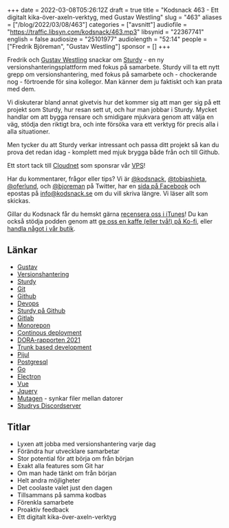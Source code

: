 +++
date = 2022-03-08T05:26:12Z
draft = true
title = "Kodsnack 463 - Ett digitalt kika-över-axeln-verktyg, med Gustav Westling"
slug = "463"
aliases = ["/blog/2022/03/08/463"]
categories = ["avsnitt"]
audiofile = "https://traffic.libsyn.com/kodsnack/463.mp3"
libsynid = "22367741"
english = false
audiosize = "25101977"
audiolength = "52:14"
people = ["Fredrik Björeman", "Gustav Westling"]
sponsor = []
+++

Fredrik och [Gustav Westling](https://twitter.com/zegl) snackar om [Sturdy](https://getsturdy.com/) - en ny versionshanteringsplattform med fokus på samarbete. Sturdy vill ta ett nytt grepp om versionshantering, med fokus på samarbete och - chockerande nog - förtroende för sina kollegor. Man känner dem ju faktiskt och kan prata med dem.

Vi diskuterar bland annat givetvis hur det kommer sig att man ger sig på ett projekt som Sturdy, hur resan sett ut, och hur man jobbar i Sturdy. Mycket handlar om att bygga rensare och smidigare mjukvara genom att välja en väg, stödja den riktigt bra, och inte försöka vara ett verktyg för precis alla i alla situationer.

Men tycker du att Sturdy verkar intressant och passa ditt projekt så kan du prova det redan idag - komplett med mjuk brygga både från och till Github.

Ett stort tack till [Cloudnet](https://www.cloudnet.se) som sponsrar vår [VPS](https://en.wikipedia.org/wiki/Virtual_private_server)!

Har du kommentarer, frågor eller tips? Vi är [@kodsnack](https://www.twitter.com/kodsnack), [@tobiashieta](https://www.twitter.com/tobiashieta), [@oferlund](https://www.twitter.com/oferlund), och [@bjoreman](https://www.twitter.com/bjoreman) på Twitter, har en [sida på Facebook](https://www.facebook.com/kodsnack) och epostas på [info@kodsnack.se](mailto:info@kodsnack.se) om du vill skriva längre. Vi läser allt som skickas.

Gillar du Kodsnack får du hemskt gärna [recensera oss i iTunes](https://itunes.apple.com/se/podcast/kodsnack/id561631498?l=en)! Du kan också stödja podden genom att <a href="https://ko-fi.com/kodsnack" rel="payment">ge oss en kaffe (eller två!) på Ko-fi</a>, eller [handla något i vår butik](https://shop.spreadshirt.se/kodsnack/).

## Länkar ##
* [Gustav](https://twitter.com/zegl)
* [Versionshantering](https://en.wikipedia.org/wiki/Version_control)
* [Sturdy](https://getsturdy.com/)
* [Git](https://en.wikipedia.org/wiki/Git)
* [Github](https://en.wikipedia.org/wiki/GitHub)
* [Devops](https://en.wikipedia.org/wiki/DevOps)
* [Sturdy på Github](https://github.com/sturdy-dev/sturdy)
* [Gitlab](https://en.wikipedia.org/wiki/GitLab)
* [Monorepon](https://en.wikipedia.org/wiki/Monorepo)
* [Continous deployment](https://en.wikipedia.org/wiki/Continuous_deployment)
* [DORA-rapporten 2021](https://services.google.com/fh/files/misc/state-of-devops-2021.pdf)
* [Trunk based development](https://trunkbaseddevelopment.com/)
* [Pijul](https://pijul.org/)
* [Postgresql](https://en.wikipedia.org/wiki/PostgreSQL)
* [Go](https://en.wikipedia.org/wiki/Go_%28programming_language%29)
* [Electron](https://en.wikipedia.org/wiki/Electron_%28software_framework%29)
* [Vue](https://en.wikipedia.org/wiki/Vue.js)
* [Jquery](https://en.wikipedia.org/wiki/JQuery)
* [Mutagen](https://mutagen.io/) - synkar filer mellan datorer
* [Studrys Discordserver](https://discord.gg/fQcH9QAVpX)

## Titlar ##
* Lyxen att jobba med versionshantering varje dag
* Förändra hur utvecklare samarbetar
* Stor potential för att börja om från början
* Exakt alla features som Git har
* Om man hade tänkt om från början
* Helt andra möjligheter
* Det coolaste valet just den dagen
* Tillsammans på samma kodbas
* Förenkla samarbete
* Proaktiv feedback
* Ett digitalt kika-över-axeln-verktyg